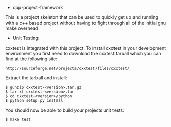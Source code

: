 + cpp-project-framework

This is a project skeleton that can be used to quickly get up and running with a c++ based project without having to fight through all of the initial gnu make overhead.

+ Unit Testing

cxxtest is integrated with this project. To install cxxtest in your development
environment you first need to download the cxxtest tarball which you can find at
the following site:

    http://sourceforge.net/projects/cxxtest/files/cxxtest/

Extract the tarball and install:

    $ gunzip cxxtest-<version>.tar.gz
    $ tar xf cxxtest-<version>.tar
    $ cd cxxtest-<version>/python
    $ python setup.py install

You should now be able to build your projects unit tests:

    $ make test

